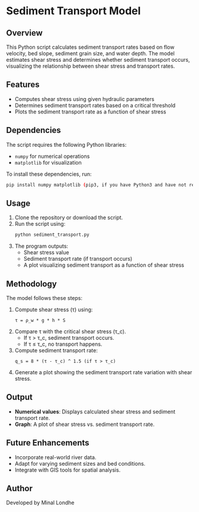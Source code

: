 # Sediment Transport Model

## Overview
This Python script calculates sediment transport rates based on flow velocity, bed slope, sediment grain size, and water depth. The model estimates shear stress and determines whether sediment transport occurs, visualizing the relationship between shear stress and transport rates.

## Features
- Computes shear stress using given hydraulic parameters
- Determines sediment transport rates based on a critical threshold
- Plots the sediment transport rate as a function of shear stress

## Dependencies
The script requires the following Python libraries:
- `numpy` for numerical operations
- `matplotlib` for visualization

To install these dependencies, run:
```bash
pip install numpy matplotlib (pip3, if you have Python3 and have not reassigned pip3 to pip)
```

## Usage
1. Clone the repository or download the script.
2. Run the script using:
   ```bash
   python sediment_transport.py
   ```
3. The program outputs:
   - Shear stress value
   - Sediment transport rate (if transport occurs)
   - A plot visualizing sediment transport as a function of shear stress

## Methodology
The model follows these steps:
1. Compute shear stress (τ) using:
   ```
   τ = ρ_w * g * h * S
   ```
2. Compare τ with the critical shear stress (τ_c).
   - If τ > τ_c, sediment transport occurs.
   - If τ ≤ τ_c, no transport happens.
3. Compute sediment transport rate:
   ```
   q_s = 8 * (τ - τ_c) ^ 1.5 (if τ > τ_c)
   ```
4. Generate a plot showing the sediment transport rate variation with shear stress.

## Output
- **Numerical values**: Displays calculated shear stress and sediment transport rate.
- **Graph**: A plot of shear stress vs. sediment transport rate.

## Future Enhancements
- Incorporate real-world river data.
- Adapt for varying sediment sizes and bed conditions.
- Integrate with GIS tools for spatial analysis.

## Author
Developed by Minal Londhe

